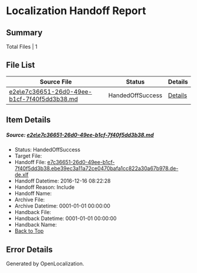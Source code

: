 # <a name='report-top'></a> Localization Handoff Report

## Summary
 Total Files | 1

## File List
 Source File | Status | Details 
 ----------- | ------ | ------- 
 [e2e\e7c36651-26d0-49ee-b1cf-7f40f5dd3b38.md](https://github.com/OpenLocalizationTestOrg/ol-test0/blob/92c7ec31f46270265908d8d47e2b03c1a8789faf/e2e/e7c36651-26d0-49ee-b1cf-7f40f5dd3b38.md) | HandedOffSuccess | [Details](#93b6985871452498928dee8abf5fa2d5f04bcfc78)

## Item Details
##### <a name='93b6985871452498928dee8abf5fa2d5f04bcfc78'></a> Source: [e2e\e7c36651-26d0-49ee-b1cf-7f40f5dd3b38.md](https://github.com/OpenLocalizationTestOrg/ol-test0/blob/92c7ec31f46270265908d8d47e2b03c1a8789faf/e2e/e7c36651-26d0-49ee-b1cf-7f40f5dd3b38.md)
* Status: HandedOffSuccess
* Target File: 
* Handoff File: [e7c36651-26d0-49ee-b1cf-7f40f5dd3b38.ebe39ec3a11a72ce0470bafa1cc822a30a67b978.de-de.xlf](https://github.com/OpenLocalizationTestOrg/ol-test0-handoff/blob/396fbccebf983ee6df46035ae5f26c6ba966b020/ol-handoff/OpenLocalizationTestOrg/ol-test0-dede/xinjiang/ht/e7c36651-26d0-49ee-b1cf-7f40f5dd3b38.ebe39ec3a11a72ce0470bafa1cc822a30a67b978.de-de.xlf)
* Handoff Datetime: 2016-12-16 08:22:28
* Handoff Reason: Include
* Handoff Name: 
* Archive File: 
* Archive Datetime: 0001-01-01 00:00:00
* Handback File: 
* Handback Datetime: 0001-01-01 00:00:00
* Handback Name: 
* [Back to Top](#report-top)


## Error Details

Generated by OpenLocalization.
